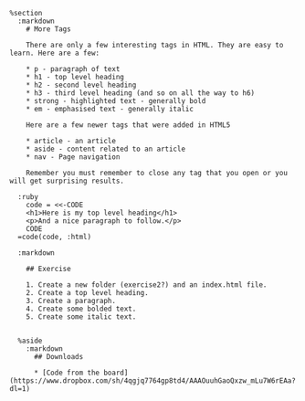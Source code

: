     %section
      :markdown
        # More Tags

        There are only a few interesting tags in HTML. They are easy to learn. Here are a few:

        * p - paragraph of text
        * h1 - top level heading
        * h2 - second level heading
        * h3 - third level heading (and so on all the way to h6)
        * strong - highlighted text - generally bold
        * em - emphasised text - generally italic

        Here are a few newer tags that were added in HTML5

        * article - an article
        * aside - content related to an article
        * nav - Page navigation

        Remember you must remember to close any tag that you open or you will get surprising results.

      :ruby
        code = <<-CODE
        <h1>Here is my top level heading</h1>
        <p>And a nice paragraph to follow.</p>
        CODE
      =code(code, :html)

      :markdown

        ## Exercise

        1. Create a new folder (exercise2?) and an index.html file.
        2. Create a top level heading.
        3. Create a paragraph.
        4. Create some bolded text.
        5. Create some italic text.


      %aside
        :markdown
          ## Downloads

          * [Code from the board](https://www.dropbox.com/sh/4qgjq7764gp8td4/AAAOuuhGaoQxzw_mLu7W6rEAa?dl=1)
